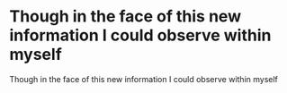 # Though in the face of this new information I could observe within myself

Though in the face of this new information I could observe within myself